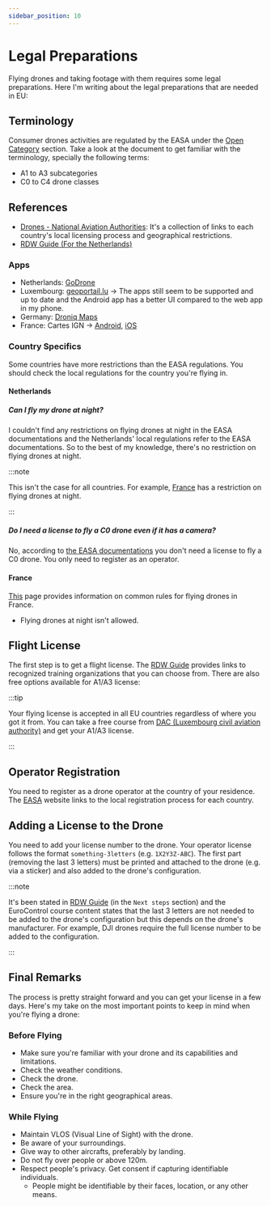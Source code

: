 ```yaml
---
sidebar_position: 10
---
```


# Legal Preparations

Flying drones and taking footage with them requires some legal preparations. Here I'm writing about the legal preparations that are needed in EU:

## Terminology

Consumer drones activities are regulated by the EASA under the [Open Category](https://www.easa.europa.eu/en/domains/civil-drones/drones-regulatory-framework-background/open-category-civil-drones) section. Take a look at the document to get familiar with the terminology, specially the following terms:
- A1 to A3 subcategories
- C0 to C4 drone classes

## References

- [Drones - National Aviation Authorities](https://www.easa.europa.eu/en/domains/civil-drones/naa): It's a collection of links to each country's local licensing process and geographical restrictions.
- [RDW Guide (For the Netherlands)](https://www.rdw.nl/en/drone/applying-for-a-pilot-licence-or-operator-number-for-a-drone)

### Apps

- Netherlands: [GoDrone](https://www.altitudeangel.com/solutions/godrone)
- Luxembourg: [geoportail.lu](https://www.geoportail.lu/en/applications/mobile-apps/) -> The apps still seem to be supported and up to date and the Android app has a better UI compared to the web app in my phone.
- Germany: [Droniq Maps](https://droniq.de/en/droniq-maps/)
- France: Cartes IGN -> [Android](https://play.google.com/store/apps/details?id=fr.ign.geoportail), [iOS](https://apps.apple.com/nl/app/cartes-ign/id748345888)

### Country Specifics

Some countries have more restrictions than the EASA regulations. You should check the local regulations for the country you're flying in.

#### Netherlands

##### Can I fly my drone at night?

I couldn't find any restrictions on flying drones at night in the EASA documentations and the Netherlands' local regulations refer to the EASA documentations. So to the best of my knowledge, there's no restriction on flying drones at night.

:::note

This isn't the case for all countries. For example, [France](#france) has a restriction on flying drones at night.

:::

##### Do I need a license to fly a C0 drone even if it has a camera?

No, according to [the EASA documentations](https://www.easa.europa.eu/en/domains/civil-drones/drones-regulatory-framework-background/open-category-civil-drones) you don't need a license to fly a C0 drone. You only need to register as an operator.

#### France

[This](https://www.ecologie.gouv.fr/politiques-publiques/exploitation-drones-categorie-ouverte?lang=en) page provides information on common rules for flying drones in France.

- Flying drones at night isn't allowed.


## Flight License

The first step is to get a flight license. The [RDW Guide](https://www.rdw.nl/particulier/voertuigen/drone/het-vliegbewijs-en-het-exploitantnummer-van-een-drone/aanvragen) provides links to recognized training organizations that you can choose from. There are also free options available for A1/A3 license:

:::tip

Your flying license is accepted in all EU countries regardless of where you got it from. You can take a free course from [DAC (Luxembourg civil aviation authority)](https://dac.gouvernement.lu/en/drones/train-where-how.html) and get your A1/A3 license.

:::

## Operator Registration

You need to register as a drone operator at the country of your residence. The [EASA](https://www.easa.europa.eu/en/domains/civil-drones/naa) website links to the local registration process for each country.

## Adding a License to the Drone

You need to add your license number to the drone. Your operator license follows the format `something-3letters` (e.g. `1X2Y3Z-ABC`). The first part (removing the last 3 letters) must be printed and attached to the drone (e.g. via a sticker) and also added to the drone's configuration.

:::note

It's been stated in [RDW Guide](https://www.rdw.nl/en/drone/applying-for-a-pilot-licence-or-operator-number-for-a-drone) (in the `Next steps` section) and the EuroControl course content states that the last 3 letters are not needed to be added to the drone's configuration but this depends on the drone's manufacturer. For example, DJI drones require the full license number to be added to the configuration.

:::

## Final Remarks

The process is pretty straight forward and you can get your license in a few days. Here's my take on the most important points to keep in mind when you're flying a drone:

### Before Flying

- Make sure you're familiar with your drone and its capabilities and limitations.
- Check the weather conditions.
- Check the drone.
- Check the area.
- Ensure you're in the right geographical areas.

### While Flying

- Maintain VLOS (Visual Line of Sight) with the drone.
- Be aware of your surroundings.
- Give way to other aircrafts, preferably by landing.
- Do not fly over people or above 120m.
- Respect people's privacy. Get consent if capturing identifiable individuals.
  - People might be identifiable by their faces, location, or any other means.
